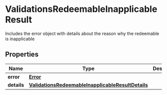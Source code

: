 

# ValidationsRedeemableInapplicableResult

Includes the error object with details about the reason why the redeemable is inapplicable

## Properties

| Name | Type | Description | Notes |
|------------ | ------------- | ------------- | -------------|
|**error** | [**Error**](Error.md) |  |  [optional] |
|**details** | [**ValidationsRedeemableInapplicableResultDetails**](ValidationsRedeemableInapplicableResultDetails.md) |  |  [optional] |



